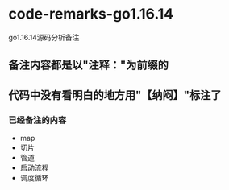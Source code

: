 # code-remarks-go1.16.14 
go1.16.14源码分析备注

## 备注内容都是以"注释："为前缀的

## 代码中没有看明白的地方用"【纳闷】"标注了

### 已经备注的内容
- map
- 切片
- 管道
- 启动流程
- 调度循环
